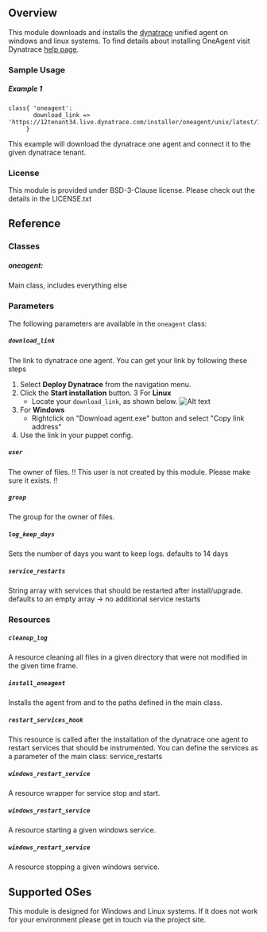 ## Overview

This module downloads and installs the [dynatrace](http://www.dynatrace.com/) unified agent on windows and linux systems.
To find details about installing OneAgent visit Dynatrace [help page](https://help.dynatrace.com/get-started/installation/how-do-i-install-dynatrace-oneagent/).

### Sample Usage

##### Example 1
```puppet
class{ 'oneagent':
       download_link => 'https://12tenant34.live.dynatrace.com/installer/oneagent/unix/latest/12token34',
     }
```
This example will download the dynatrace one agent and connect it to the given dynatrace tenant.

### License
This module is provided under BSD-3-Clause license. Please check out the details in the LICENSE.txt

## Reference

### Classes
#####  oneagent: 
Main class, includes everything else

### Parameters
The following parameters are available in the `oneagent` class:

##### `download_link`
The link to dynatrace one agent. You can get your link by following these steps

1. Select **Deploy Dynatrace** from the navigation menu.
2. Click the **Start installation** button.
3  For **Linux** 
   - Locate your `download_link`, as shown below. 
    ![Alt text](https://user-images.githubusercontent.com/23307837/31119408-339a41c4-a831-11e7-8794-3e526e5ae533.png)
4. For **Windows**
    - Rightclick on "Download agent.exe" button and select "Copy link address"
5. Use the link in your puppet config.


##### `user`
The owner of files. 
!! This user is not created by this module. Please make sure it exists. !!

##### `group`
The group for the owner of files.

##### `log_keep_days`
Sets the number of days you want to keep logs.
defaults to 14 days

##### `service_restarts` 
String array with services that should be restarted after install/upgrade.
defaults to an empty array -> no additional service restarts

### Resources

##### `cleanup_log`
A resource cleaning all files in a given directory that were not modified in the given time frame.

##### `install_oneagent`
Installs the agent from and to the paths defined in the main class.

##### `restart_services_hook`
This resource is called after the installation of the dynatrace one agent to restart services that should be instrumented.
You can define the services as a parameter of the main class: service_restarts

##### `windows_restart_service`
A resource wrapper for service stop and start.

##### `windows_restart_service`
A resource starting a given windows service.

##### `windows_restart_service`
A resource stopping a given windows service.

## Supported OSes
This module is designed for Windows and Linux systems. 
If it does not work for your environment please get in touch via the project site.
